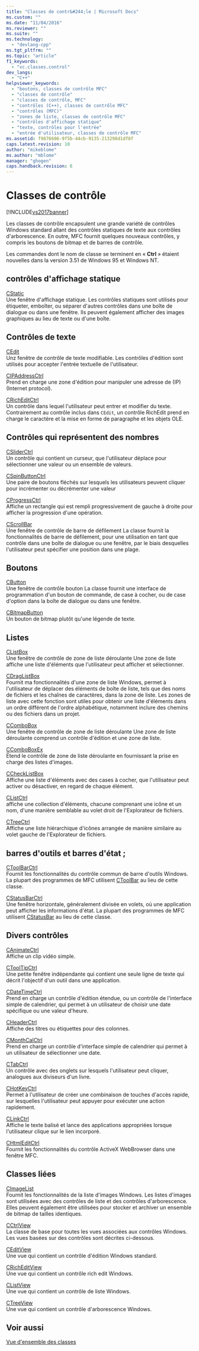 ```yaml
---
title: "Classes de contr&#244;le | Microsoft Docs"
ms.custom: ""
ms.date: "11/04/2016"
ms.reviewer: ""
ms.suite: ""
ms.technology: 
  - "devlang-cpp"
ms.tgt_pltfrm: ""
ms.topic: "article"
f1_keywords: 
  - "vc.classes.control"
dev_langs: 
  - "C++"
helpviewer_keywords: 
  - "boutons, classes de contrôle MFC"
  - "classes de contrôle"
  - "classes de contrôle, MFC"
  - "contrôles (C++), classes de contrôle MFC"
  - "contrôles (MFC)"
  - "zones de liste, classes de contrôle MFC"
  - "contrôles d'affichage statique"
  - "texte, contrôles pour l'entrée"
  - "entrée d'utilisateur, classes de contrôle MFC"
ms.assetid: f9876606-9f5b-44cb-9135-213298d1df8f
caps.latest.revision: 10
author: "mikeblome"
ms.author: "mblome"
manager: "ghogen"
caps.handback.revision: 6
---
```

# Classes de contr&#244;le
[!INCLUDE[vs2017banner](../assembler/inline/includes/vs2017banner.md)]

Les classes de contrôle encapsulent une grande variété de contrôles Windows standard allant des contrôles statiques de texte aux contrôles d'arborescence.  En outre, MFC fournit quelques nouveaux contrôles, y compris les boutons de bitmap et de barres de contrôle.  
  
 Les commandes dont le nom de classe se terminent en « **Ctrl** » étaient nouvelles dans la version 3.51 de Windows 95 et Windows NT.  
  
## contrôles d'affichage statique  
 [CStatic](../mfc/reference/cstatic-class.md)  
 Une fenêtre d'affichage statique.  Les contrôles statiques sont utilisés pour étiqueter, emboîter, ou séparer d'autres contrôles dans une boîte de dialogue ou dans une fenêtre.  Ils peuvent également afficher des images graphiques au lieu de texte ou d'une boîte.  
  
## Contrôles de texte  
 [CEdit](../mfc/reference/cedit-class.md)  
 Unz fenêtre de contrôle de texte modifiable.  Les contrôles d'édition sont utilisés pour accepter l'entrée textuelle de l'utilisateur.  
  
 [CIPAddressCtrl](../mfc/reference/cipaddressctrl-class.md)  
 Prend en charge une zone d'édition pour manipuler une adresse de \(IP\) \(Internet protocol\).  
  
 [CRichEditCtrl](../mfc/reference/cricheditctrl-class.md)  
 Un contrôle dans lequel l'utilisateur peut entrer et modifier du texte.  Contrairement au contrôle inclus dans `CEdit`, un contrôle RichEdit prend en charge le caractère et la mise en forme de paragraphe et les objets OLE.  
  
## Contrôles qui représentent des nombres  
 [CSliderCtrl](../mfc/reference/csliderctrl-class.md)  
 Un contrôle qui contient un curseur, que l'utilisateur déplace pour sélectionner une valeur ou un ensemble de valeurs.  
  
 [CSpinButtonCtrl](../mfc/reference/cspinbuttonctrl-class.md)  
 Une paire de boutons fléchés sur lesquels les utilisateurs peuvent cliquer pour incrémenter ou décrémenter une valeur  
  
 [CProgressCtrl](../mfc/reference/cprogressctrl-class.md)  
 Affiche un rectangle qui est rempli progressivement de gauche à droite pour afficher la progression d'une opération.  
  
 [CScrollBar](../mfc/reference/cscrollbar-class.md)  
 Une fenêtre de contrôle de barre de défilement  La classe fournit la fonctionnalités de barre de défilement, pour une utilisation en tant que contrôle dans une boîte de dialogue ou une fenêtre, par le biais desquelles l'utilisateur peut spécifier une position dans une plage.  
  
## Boutons  
 [CButton](../mfc/reference/cbutton-class.md)  
 Une fenêtre de contrôle bouton  La classe fournit une interface de programmation d'un bouton de commande, de case à cocher, ou de case d'option dans la boîte de dialogue ou dans une fenêtre.  
  
 [CBitmapButton](../mfc/reference/cbitmapbutton-class.md)  
 Un bouton de bitmap plutôt qu'une légende de texte.  
  
## Listes  
 [CListBox](../mfc/reference/clistbox-class.md)  
 Une fenêtre de contrôle de zone de liste déroulante  Une zone de liste affiche une liste d'éléments que l'utilisateur peut afficher et sélectionner.  
  
 [CDragListBox](../mfc/reference/cdraglistbox-class.md)  
 Fournit ma fonctionnalités d'une zone de liste Windows, permet à l'utilisateur de déplacer des éléments de boîte de liste, tels que des noms de fichiers et les chaînes de caractères, dans la zone de liste.  Les zones de liste avec cette fonction sont utiles pour obtenir une liste d'éléments dans un ordre différent de l'ordre alphabétique, notamment inclure des chemins ou des fichiers dans un projet.  
  
 [CComboBox](../mfc/reference/ccombobox-class.md)  
 Une fenêtre de contrôle de zone de liste déroulante  Une zone de liste déroulante comprend un contrôle d'édition et une zone de liste.  
  
 [CComboBoxEx](../mfc/reference/ccomboboxex-class.md)  
 Étend le contrôle de zone de liste déroulante en fournissant la prise en charge des listes d'images.  
  
 [CCheckListBox](../mfc/reference/cchecklistbox-class.md)  
 Affiche une liste d'éléments avec des cases à cocher, que l'utilisateur peut activer ou désactiver, en regard de chaque élément.  
  
 [CListCtrl](../mfc/reference/clistctrl-class.md)  
 affiche une collection d'éléments, chacune comprenant une icône et un nom, d'une manière semblable au volet droit de l'Explorateur de fichiers.  
  
 [CTreeCtrl](../mfc/reference/ctreectrl-class.md)  
 Affiche une liste hiérarchique d'icônes arrangée de manière similaire au volet gauche de l'Explorateur de fichiers.  
  
## barres d'outils et barres d'état ;  
 [CToolBarCtrl](../mfc/reference/ctoolbarctrl-class.md)  
 Fournit les fonctionnalités du contrôle commun de barre d'outils Windows.  La plupart des programmes de MFC utilisent [CToolBar](../mfc/reference/ctoolbar-class.md) au lieu de cette classe.  
  
 [CStatusBarCtrl](../mfc/reference/cstatusbarctrl-class.md)  
 Une fenêtre horizontale, généralement divisée en volets, où une application peut afficher les informations d'état.  La plupart des programmes de MFC utilisent [CStatusBar](../mfc/reference/cstatusbar-class.md) au lieu de cette classe.  
  
## Divers contrôles  
 [CAnimateCtrl](../mfc/reference/canimatectrl-class.md)  
 Affiche un clip vidéo simple.  
  
 [CToolTipCtrl](../mfc/reference/ctooltipctrl-class.md)  
 Une petite fenêtre indépendante qui contient une seule ligne de texte qui décrit l'objectif d'un outil dans une application.  
  
 [CDateTimeCtrl](../mfc/reference/cdatetimectrl-class.md)  
 Prend en charge un contrôle d'édition étendue, ou un contrôle de l'interface simple de calendrier, qui permet à un utilisateur de choisir une date spécifique ou une valeur d'heure.  
  
 [CHeaderCtrl](../mfc/reference/cheaderctrl-class.md)  
 Affiche des titres ou étiquettes pour des colonnes.  
  
 [CMonthCalCtrl](../mfc/reference/cmonthcalctrl-class.md)  
 Prend en charge un contrôle d'interface simple de calendrier qui permet à un utilisateur de sélectionner une date.  
  
 [CTabCtrl](../mfc/reference/ctabctrl-class.md)  
 Un contrôle avec des onglets sur lesquels l'utilisateur peut cliquer, analogues aux diviseurs d'un livre.  
  
 [CHotKeyCtrl](../mfc/reference/chotkeyctrl-class.md)  
 Permet à l'utilisateur de créer une combinaison de touches d'accès rapide, sur lesquelles l'utilisateur peut appuyer pour exécuter une action rapidement.  
  
 [CLinkCtrl](../mfc/reference/clinkctrl-class.md)  
 Affiche le texte balisé et lance des applications appropriées lorsque l'utilisateur clique sur le lien incorporé.  
  
 [CHtmlEditCtrl](../mfc/reference/chtmleditctrl-class.md)  
 Fournit les fonctionnalités du contrôle ActiveX WebBrowser dans une fenêtre MFC.  
  
## Classes liées  
 [CImageList](../mfc/reference/cimagelist-class.md)  
 Fournit les fonctionnalités de la liste d'images Windows.  Les listes d'images sont utilisées avec des contrôles de liste et des contrôles d'arborescence.  Elles peuvent également être utilisées pour stocker et archiver un ensemble de bitmap de tailles identiques.  
  
 [CCtrlView](../mfc/reference/cctrlview-class.md)  
 La classe de base pour toutes les vues associées aux contrôles Windows.  Les vues basées sur des contrôles sont décrites ci\-dessous.  
  
 [CEditView](../mfc/reference/ceditview-class.md)  
 Une vue qui contient un contrôle d'édition Windows standard.  
  
 [CRichEditView](../mfc/reference/cricheditview-class.md)  
 Une vue qui contient un contrôle rich edit Windows.  
  
 [CListView](../mfc/reference/clistview-class.md)  
 Une vue qui contient un contrôle de liste Windows.  
  
 [CTreeView](../mfc/reference/ctreeview-class.md)  
 Une vue qui contient un contrôle d'arborescence Windows.  
  
## Voir aussi  
 [Vue d'ensemble des classes](../mfc/class-library-overview.md)